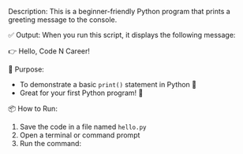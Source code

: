Description:
This is a beginner-friendly Python program that prints a greeting message to the console.

✅ Output:
When you run this script, it displays the following message:

👉 Hello, Code N Career!

🎯 Purpose:
- To demonstrate a basic `print()` statement in Python 🐍
- Great for your first Python program! 🚀

📦 How to Run:
1. Save the code in a file named `hello.py`
2. Open a terminal or command prompt
3. Run the command:
